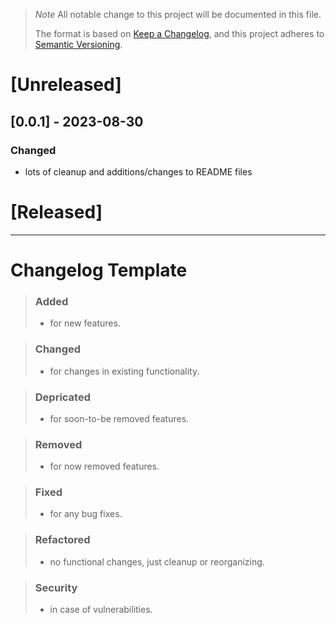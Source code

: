 > *Note*
> All notable change to this project will be documented in this file.
>
>The format is based on [Keep a Changelog](https://keepachangelog.com/en/1.0.0/),
and this project adheres to [Semantic Versioning](https://semver.org/spec/v2.0.0.html).

[Unreleased]
============
[0.0.1] - 2023-08-30
--------------------
### Changed
- lots of cleanup and additions/changes to README files


[Released]
==========



----------------------------------------------------------------------

Changelog Template
==================

> ### Added
> - for new features.

> ### Changed
> - for changes in existing functionality.

> ### Depricated
> - for soon-to-be removed features.

> ### Removed
> - for now removed features.

> ### Fixed
> - for any bug fixes.

> ### Refactored
> - no functional changes, just cleanup or reorganizing.

> ### Security
> - in case of vulnerabilities.